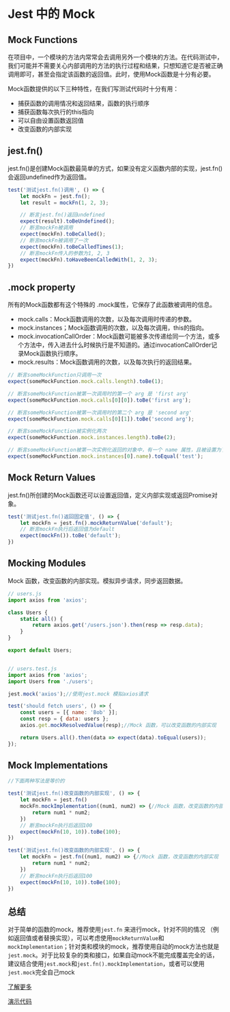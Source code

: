 # Jest 中的 Mock

## Mock Functions

在项目中，一个模块的方法内常常会去调用另外一个模块的方法。在代码测试中，我们可能并不需要关心内部调用的方法的执行过程和结果，只想知道它是否被正确调用即可，甚至会指定该函数的返回值。此时，使用Mock函数是十分有必要。

Mock函数提供的以下三种特性，在我们写测试代码时十分有用：

- 捕获函数的调用情况和返回结果，函数的执行顺序
- 捕获函数每次执行的this指向
- 可以自由设置函数返回值
- 改变函数的内部实现

## jest.fn()

jest.fn()是创建Mock函数最简单的方式，如果没有定义函数内部的实现，jest.fn()会返回undefined作为返回值。

```javascript
test('测试jest.fn()调用', () => {
    let mockFn = jest.fn();
    let result = mockFn(1, 2, 3);

    // 断言jest.fn()返回undefined
    expect(result).toBeUndefined();
    // 断言mockFn被调用
    expect(mockFn).toBeCalled();
    // 断言mockFn被调用了一次
    expect(mockFn).toBeCalledTimes(1);
    // 断言mockFn传入的参数为1, 2, 3
    expect(mockFn).toHaveBeenCalledWith(1, 2, 3);
})
```

## .mock property

所有的Mock函数都有这个特殊的 .mock属性，它保存了此函数被调用的信息。

- mock.calls：Mock函数调用的次数，以及每次调用时传递的参数。
- mock.instances；Mock函数调用的次数，以及每次调用，this的指向。
- mock.invocationCallOrder：Mock函数可能被多次传递给同一个方法，或多个方法中，传入进去什么时候执行是不知道的。通过invocationCallOrder记录Mock函数执行顺序。
- mock.results：Mock函数调用的次数，以及每次执行的返回结果。


```javascript
// 断言someMockFunction只调用一次
expect(someMockFunction.mock.calls.length).toBe(1);

// 断言someMockFunction被第一次调用时的第一个 arg 是 'first arg'
expect(someMockFunction.mock.calls[0][0]).toBe('first arg');

// 断言someMockFunction被第一次调用时的第二个 arg 是 'second arg'
expect(someMockFunction.mock.calls[0][1]).toBe('second arg');

// 断言someMockFunction被实例化两次
expect(someMockFunction.mock.instances.length).toBe(2);

// 断言someMockFunction被第一次实例化返回的对象中，有一个 name 属性，且被设置为了 'test’ 
expect(someMockFunction.mock.instances[0].name).toEqual('test');
```

## Mock Return Values

jest.fn()所创建的Mock函数还可以设置返回值，定义内部实现或返回Promise对象。

```javascript
test('测试jest.fn()返回固定值', () => {
    let mockFn = jest.fn().mockReturnValue('default');
    // 断言mockFn执行后返回值为default
    expect(mockFn()).toBe('default');
})
```

## Mocking Modules

Mock 函数，改变函数的内部实现。模拟异步请求，同步返回数据。

```javascript
// users.js
import axios from 'axios';

class Users {
    static all() {
        return axios.get('/users.json').then(resp => resp.data);
    }
}

export default Users;


// users.test.js
import axios from 'axios';
import Users from './users';

jest.mock('axios');//使用jest.mock 模拟axios请求

test('should fetch users', () => {
    const users = [{ name: 'Bob' }];
    const resp = { data: users };
    axios.get.mockResolvedValue(resp);//Mock 函数，可以改变函数的内部实现  模拟axios请求 返回的结果

    return Users.all().then(data => expect(data).toEqual(users));
});
```

## Mock Implementations

```javascript
//下面两种写法是等价的

test('测试jest.fn()改变函数的内部实现', () => {
    let mockFn = jest.fn()
    mockFn.mockImplementation((num1, num2) => {//Mock 函数，改变函数的内部实现
        return num1 * num2;
    })
    // 断言mockFn执行后返回100
    expect(mockFn(10, 10)).toBe(100);
})

test('测试jest.fn()改变函数的内部实现', () => {
    let mockFn = jest.fn((num1, num2) => {//Mock 函数，改变函数的内部实现
        return num1 * num2;
    })
    // 断言mockFn执行后返回100
    expect(mockFn(10, 10)).toBe(100);
})
```

## 总结

对于简单的函数的mock，推荐使用```jest.fn``` 来进行mock，针对不同的情况 （例如返回值或者替换实现），可以考虑使用```mockReturnValue```和```mockImplementation```；针对类和模块的mock，推荐使用自动的mock方法也就是```jest.mock```。对于比较复杂的类和接口，如果自动mock不能完成覆盖完全的话，建议结合使用```jest.mock```和```jest.fn().mockImplementation```，或者可以使用```jest.mock```完全自己mock


[了解更多](https://jestjs.io/docs/en/mock-functions)

[演示代码](../source_code/08)